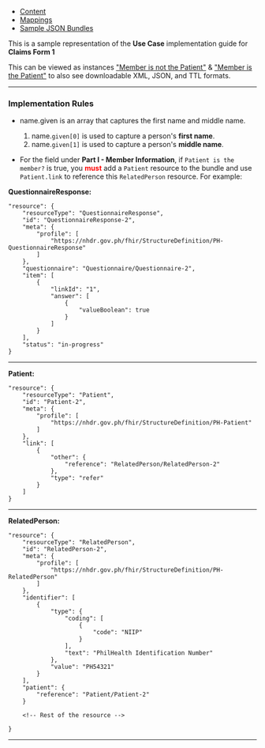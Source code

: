 <html>
    <style>table, thead, td{border:2px solid #ccc; border-collapse:collapse}</style>
    <ul class="nav nav-tabs">
        <li class="active"><a href="#">Content</a></li>
        <li><a href="CF1-mapping.html">Mappings</a></li>
        <li><a href="CF1-1.html">Sample JSON Bundles</a></li>
    </ul>
</html>

This is a sample representation of the **Use Case** implementation guide for **Claims Form 1**

This can be viewed as instances ["Member is not the Patient"](Bundle-ClaimsForm1-1.html) & ["Member is the Patient"](Bundle-ClaimsForm1-2.html) to also see downloadable XML, JSON, and TTL formats.

---

### Implementation Rules

* name.given is an array that captures the first name and middle name.
    1. name.`given[0]` is used to capture a person's **first name**.
    1. name.`given[1]` is used to capture a person's **middle name**.

* For the field under **Part I - Member Information**, if `Patient is the member?` is true, you <span style="color:red">**must**</span> add a `Patient` resource to the bundle and use `Patient.link` to reference this `RelatedPerson` resource. For example:

**QuestionnaireResponse:**

    "resource": {
        "resourceType": "QuestionnaireResponse",
        "id": "QuestionnaireResponse-2",
        "meta": {
            "profile": [
                "https://nhdr.gov.ph/fhir/StructureDefinition/PH-QuestionnaireResponse"
            ]
        },
        "questionnaire": "Questionnaire/Questionnaire-2",
        "item": [
            {
                "linkId": "1",
                "answer": [
                    {
                        "valueBoolean": true
                    }
                ]
            }
        ],
        "status": "in-progress"
    }

---

**Patient:**

    "resource": {
        "resourceType": "Patient",
        "id": "Patient-2",
        "meta": {
            "profile": [
                "https://nhdr.gov.ph/fhir/StructureDefinition/PH-Patient"
            ]
        },
        "link": [
            {
                "other": {
                    "reference": "RelatedPerson/RelatedPerson-2"
                },
                "type": "refer"
            }
        ]
    }

---
  
**RelatedPerson:**

    "resource": {
        "resourceType": "RelatedPerson",
        "id": "RelatedPerson-2",
        "meta": {
            "profile": [
                "https://nhdr.gov.ph/fhir/StructureDefinition/PH-RelatedPerson"
            ]
        },
        "identifier": [
            {
                "type": {
                    "coding": [
                        {
                            "code": "NIIP"
                        }
                    ],
                    "text": "PhilHealth Identification Number"
                },
                "value": "PH54321"
            }
        ],
        "patient": {
            "reference": "Patient/Patient-2"
        }
        
        <!-- Rest of the resource -->

    }

---


